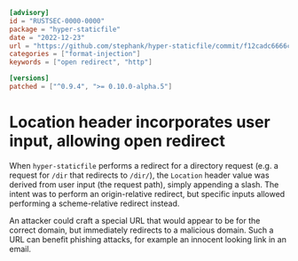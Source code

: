 ```toml
[advisory]
id = "RUSTSEC-0000-0000"
package = "hyper-staticfile"
date = "2022-12-23"
url = "https://github.com/stephank/hyper-staticfile/commit/f12cadc6666c6f555d29725f5bc45da2103f24ea"
categories = ["format-injection"]
keywords = ["open redirect", "http"]

[versions]
patched = ["^0.9.4", ">= 0.10.0-alpha.5"]
```

# Location header incorporates user input, allowing open redirect

When `hyper-staticfile` performs a redirect for a directory request (e.g. a
request for `/dir` that redirects to `/dir/`), the `Location` header value was
derived from user input (the request path), simply appending a slash. The
intent was to perform an origin-relative redirect, but specific inputs
allowed performing a scheme-relative redirect instead.

An attacker could craft a special URL that would appear to be for the correct
domain, but immediately redirects to a malicious domain. Such a URL can benefit
phishing attacks, for example an innocent looking link in an email.
